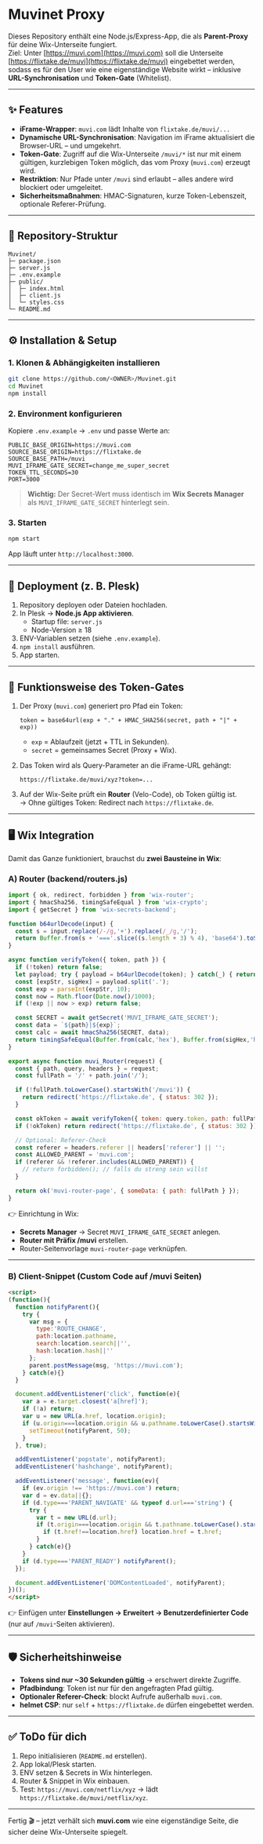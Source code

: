# Muvinet Proxy

Dieses Repository enthält eine Node.js/Express-App, die als **Parent-Proxy** für deine Wix-Unterseite fungiert.  
Ziel: Unter [https://muvi.com](https://muvi.com) soll die Unterseite [https://flixtake.de/muvi](https://flixtake.de/muvi) eingebettet werden, sodass es für den User wie eine eigenständige Website wirkt – inklusive **URL-Synchronisation** und **Token-Gate** (Whitelist).

---

## ✨ Features

- **iFrame-Wrapper**: `muvi.com` lädt Inhalte von `flixtake.de/muvi/...`
- **Dynamische URL-Synchronisation**: Navigation im iFrame aktualisiert die Browser-URL – und umgekehrt.
- **Token-Gate**: Zugriff auf die Wix-Unterseite `/muvi/*` ist nur mit einem gültigen, kurzlebigen Token möglich, das vom Proxy (`muvi.com`) erzeugt wird.
- **Restriktion**: Nur Pfade unter `/muvi` sind erlaubt – alles andere wird blockiert oder umgeleitet.
- **Sicherheitsmaßnahmen**: HMAC-Signaturen, kurze Token-Lebenszeit, optionale Referer-Prüfung.

---

## 📂 Repository-Struktur

```
Muvinet/
├─ package.json
├─ server.js
├─ .env.example
├─ public/
│  ├─ index.html
│  ├─ client.js
│  └─ styles.css
└─ README.md
```

---

## ⚙️ Installation & Setup

### 1. Klonen & Abhängigkeiten installieren
```bash
git clone https://github.com/<OWNER>/Muvinet.git
cd Muvinet
npm install
```

### 2. Environment konfigurieren
Kopiere `.env.example` → `.env` und passe Werte an:

```
PUBLIC_BASE_ORIGIN=https://muvi.com
SOURCE_BASE_ORIGIN=https://flixtake.de
SOURCE_BASE_PATH=/muvi
MUVI_IFRAME_GATE_SECRET=change_me_super_secret
TOKEN_TTL_SECONDS=30
PORT=3000
```

> **Wichtig:** Der Secret-Wert muss identisch im **Wix Secrets Manager** als `MUVI_IFRAME_GATE_SECRET` hinterlegt sein.

### 3. Starten
```bash
npm start
```

App läuft unter `http://localhost:3000`.

---

## 🚀 Deployment (z. B. Plesk)

1. Repository deployen oder Dateien hochladen.  
2. In Plesk → **Node.js App aktivieren**.  
   - Startup file: `server.js`  
   - Node-Version ≥ 18  
3. ENV-Variablen setzen (siehe `.env.example`).  
4. `npm install` ausführen.  
5. App starten.

---

## 🔑 Funktionsweise des Token-Gates

1. Der Proxy (`muvi.com`) generiert pro Pfad ein Token:  
   ```
   token = base64url(exp + "." + HMAC_SHA256(secret, path + "|" + exp))
   ```
   - `exp` = Ablaufzeit (jetzt + TTL in Sekunden).  
   - `secret` = gemeinsames Secret (Proxy + Wix).  

2. Das Token wird als Query-Parameter an die iFrame-URL gehängt:  
   ```
   https://flixtake.de/muvi/xyz?token=...
   ```

3. Auf der Wix-Seite prüft ein **Router** (Velo-Code), ob Token gültig ist.  
   → Ohne gültiges Token: Redirect nach `https://flixtake.de`.

---

## 🖥️ Wix Integration

Damit das Ganze funktioniert, brauchst du **zwei Bausteine in Wix**:

### A) Router (backend/routers.js)
```js
import { ok, redirect, forbidden } from 'wix-router';
import { hmacSha256, timingSafeEqual } from 'wix-crypto';
import { getSecret } from 'wix-secrets-backend';

function b64urlDecode(input) {
  const s = input.replace(/-/g,'+').replace(/_/g,'/');
  return Buffer.from(s + '==='.slice((s.length + 3) % 4), 'base64').toString();
}

async function verifyToken({ token, path }) {
  if (!token) return false;
  let payload; try { payload = b64urlDecode(token); } catch(_) { return false; }
  const [expStr, sigHex] = payload.split('.');
  const exp = parseInt(expStr, 10);
  const now = Math.floor(Date.now()/1000);
  if (!exp || now > exp) return false;

  const SECRET = await getSecret('MUVI_IFRAME_GATE_SECRET');
  const data = `${path}|${exp}`;
  const calc = await hmacSha256(SECRET, data);
  return timingSafeEqual(Buffer.from(calc,'hex'), Buffer.from(sigHex,'hex'));
}

export async function muvi_Router(request) {
  const { path, query, headers } = request;
  const fullPath = '/' + path.join('/');

  if (!fullPath.toLowerCase().startsWith('/muvi')) {
    return redirect('https://flixtake.de', { status: 302 });
  }

  const okToken = await verifyToken({ token: query.token, path: fullPath });
  if (!okToken) return redirect('https://flixtake.de', { status: 302 });

  // Optional: Referer-Check
  const referer = headers.referer || headers['referer'] || '';
  const ALLOWED_PARENT = 'muvi.com';
  if (referer && !referer.includes(ALLOWED_PARENT)) {
    // return forbidden(); // falls du streng sein willst
  }

  return ok('muvi-router-page', { someData: { path: fullPath } });
}
```

👉 Einrichtung in Wix:  
- **Secrets Manager** → Secret `MUVI_IFRAME_GATE_SECRET` anlegen.  
- **Router mit Präfix /muvi** erstellen.  
- Router-Seitenvorlage `muvi-router-page` verknüpfen.  

---

### B) Client-Snippet (Custom Code auf /muvi Seiten)
```html
<script>
(function(){
  function notifyParent(){
    try {
      var msg = {
        type:'ROUTE_CHANGE',
        path:location.pathname,
        search:location.search||'',
        hash:location.hash||''
      };
      parent.postMessage(msg, 'https://muvi.com');
    } catch(e){}
  }

  document.addEventListener('click', function(e){
    var a = e.target.closest('a[href]');
    if (!a) return;
    var u = new URL(a.href, location.origin);
    if (u.origin===location.origin && u.pathname.toLowerCase().startsWith('/muvi')) {
      setTimeout(notifyParent, 50);
    }
  }, true);

  addEventListener('popstate', notifyParent);
  addEventListener('hashchange', notifyParent);

  addEventListener('message', function(ev){
    if (ev.origin !== 'https://muvi.com') return;
    var d = ev.data||{};
    if (d.type==='PARENT_NAVIGATE' && typeof d.url==='string') {
      try {
        var t = new URL(d.url);
        if (t.origin===location.origin && t.pathname.toLowerCase().startsWith('/muvi')) {
          if (t.href!==location.href) location.href = t.href;
        }
      } catch(e){}
    }
    if (d.type==='PARENT_READY') notifyParent();
  });

  document.addEventListener('DOMContentLoaded', notifyParent);
})();
</script>
```

👉 Einfügen unter **Einstellungen → Erweitert → Benutzerdefinierter Code** (nur auf `/muvi`-Seiten aktivieren).

---

## 🛡️ Sicherheitshinweise

- **Tokens sind nur ~30 Sekunden gültig** → erschwert direkte Zugriffe.  
- **Pfadbindung**: Token ist nur für den angefragten Pfad gültig.  
- **Optionaler Referer-Check**: blockt Aufrufe außerhalb `muvi.com`.  
- **helmet CSP**: nur `self` + `https://flixtake.de` dürfen eingebettet werden.  

---

## ✅ ToDo für dich

1. Repo initialisieren (`README.md` erstellen).  
2. App lokal/Plesk starten.  
3. ENV setzen & Secrets in Wix hinterlegen.  
4. Router & Snippet in Wix einbauen.  
5. Test: `https://muvi.com/netflix/xyz` → lädt `https://flixtake.de/muvi/netflix/xyz`.

---

Fertig 🎬 – jetzt verhält sich **muvi.com** wie eine eigenständige Seite, die sicher deine Wix-Unterseite spiegelt.
